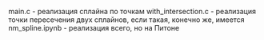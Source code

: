 main.c - реализация сплайна по точкам
with_intersection.c - реализация точки пересечения двух сплайнов, если такая, конечно же, имеется
nm_spline.ipynb - реализация всего, но на Питоне
